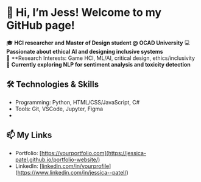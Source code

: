# 👋 Hi, I’m Jess! Welcome to my GitHub page!

🎓 **HCI researcher and Master of Design student @ OCAD University**
💻 **Passionate about ethical AI and designing inclusive systems**  
🌟 **Research Interests: Game HCI, ML/AI, critical design, ethics/inclusivity
🌱 **Currently exploring NLP for sentiment analysis and toxicity detection**

## 🛠️ Technologies & Skills
- Programming: Python, HTML/CSS/JavaScript, C#
- Tools: Git, VSCode, Jupyter, Figma
- 
## 📫 My Links
- Portfolio: [https://yourportfolio.com](https://jessica-patel.github.io/portfolio-website/)
- LinkedIn: [[linkedin.com/in/yourprofile](https://linkedin.com/in/yourprofile)](https://www.linkedin.com/in/jessica--patel/)
